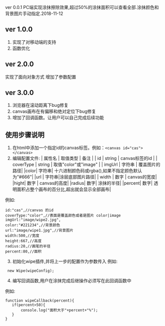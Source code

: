﻿ver 0.0.1
PC端实现涂抹擦除效果,超过50%的涂抹面积可以查看全部.涂抹颜色和背景图片手动指定.2018-11-12
## ver 1.0.0 ##
1. 实现了对移动端的支持
1. 函数优化
## ver 2.0.0 ##
实现了面向对象方式
增加了参数配置
## ver 3.0.0 ##
1. 浏览器在滚动距离下bug修复
1. canvas画布在有偏移和绝对定位下bug修复
1. 增加了回调函数。让用户可以自己完成后续功能

## 使用步骤说明 ##
1. 在html中添加一个指定id的canvas标签。例如：` <canvas id="cas"></canvas> `
2. 编辑配置文件:
| 属性名 | 取值类型 | 备注 |
| id | string | canvas标签的id |
| coverType | string | 取值"color"或"image" |
| imgUrl | 字符串 | 覆盖图片的路径|
|color| 字符串| 十六进制颜色码或rgba(),如果不指定颜色默认为"#666"|
|url | 字符串|涂层底部图片路径|
| width | 数字 | canvas的宽度|
|hight| 数字 | canvas的高度|
|radius| 数字| 涂抹的半径|
|percent| 数字| 透明面积占整个画布的百分比,超出就会显示全部画布|

例如:
``` 
id:"cas",//canvas 的id
coverType:"color",//表面是覆盖颜色或者是图片 color|image
imgUrl:"image/wipe2.jpg",
color:"#221234",//背景颜色
url:"image/wipe1.jpg",//背景图片
width:500,//宽度
height:667,//高度
radius:20,//画笔的半径
percent:80,//面积
 ```3. 初始化wipe插件,并将上一步的配置作为参数传入例如:``` 
 new Wipe(wipeConfig);
 ``` 4. 编写回调函数,用户在涂抹完成后继操作必须写在此回调函数中  例如: ``` 
function wipeCallback(percent){
	if(percent>50){
		console.log("面积大于"+percent+"%");
	}
}
 ``` 